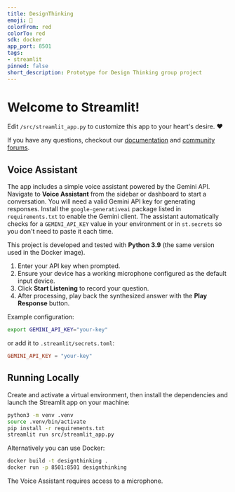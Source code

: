 ```yaml
---
title: DesignThinking
emoji: 🚀
colorFrom: red
colorTo: red
sdk: docker
app_port: 8501
tags:
- streamlit
pinned: false
short_description: Prototype for Design Thinking group project
---
```


# Welcome to Streamlit!

Edit `/src/streamlit_app.py` to customize this app to your heart's desire. :heart:

If you have any questions, checkout our [documentation](https://docs.streamlit.io) and [community
forums](https://discuss.streamlit.io).

## Voice Assistant

The app includes a simple voice assistant powered by the Gemini API. Navigate to
**Voice Assistant** from the sidebar or dashboard to start a conversation. You
will need a valid Gemini API key for generating responses. Install the
`google-generativeai` package listed in `requirements.txt` to enable the Gemini
client. The assistant automatically checks for a `GEMINI_API_KEY` value in your
environment or in `st.secrets` so you don't need to paste it each time.

This project is developed and tested with **Python&nbsp;3.9** (the same version
used in the Docker image).

1. Enter your API key when prompted.
2. Ensure your device has a working microphone configured as the default input device.
3. Click **Start Listening** to record your question.
4. After processing, play back the synthesized answer with the **Play Response**
   button.

Example configuration:

```bash
export GEMINI_API_KEY="your-key"
```

or add it to `.streamlit/secrets.toml`:

```toml
GEMINI_API_KEY = "your-key"
```

## Running Locally

Create and activate a virtual environment, then install the dependencies and launch the Streamlit app on your machine:

```bash
python3 -m venv .venv
source .venv/bin/activate
pip install -r requirements.txt
streamlit run src/streamlit_app.py
```

Alternatively you can use Docker:

```bash
docker build -t designthinking .
docker run -p 8501:8501 designthinking
```

The Voice Assistant requires access to a microphone.

